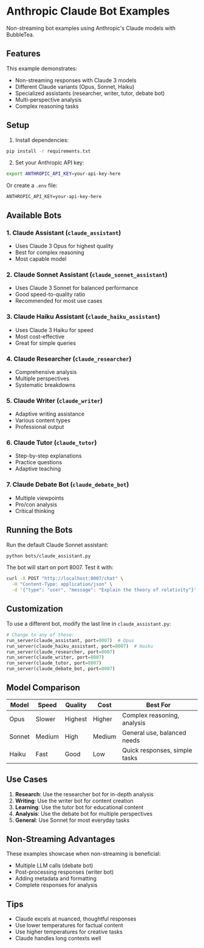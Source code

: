 # Anthropic Claude Bot Examples

Non-streaming bot examples using Anthropic's Claude models with BubbleTea.

## Features

This example demonstrates:
- Non-streaming responses with Claude 3 models
- Different Claude variants (Opus, Sonnet, Haiku)
- Specialized assistants (researcher, writer, tutor, debate bot)
- Multi-perspective analysis
- Complex reasoning tasks

## Setup

1. Install dependencies:
```bash
pip install -r requirements.txt
```

2. Set your Anthropic API key:
```bash
export ANTHROPIC_API_KEY=your-api-key-here
```

Or create a `.env` file:
```
ANTHROPIC_API_KEY=your-api-key-here
```

## Available Bots

### 1. Claude Assistant (`claude_assistant`)
- Uses Claude 3 Opus for highest quality
- Best for complex reasoning
- Most capable model

### 2. Claude Sonnet Assistant (`claude_sonnet_assistant`)
- Uses Claude 3 Sonnet for balanced performance
- Good speed-to-quality ratio
- Recommended for most use cases

### 3. Claude Haiku Assistant (`claude_haiku_assistant`)
- Uses Claude 3 Haiku for speed
- Most cost-effective
- Great for simple queries

### 4. Claude Researcher (`claude_researcher`)
- Comprehensive analysis
- Multiple perspectives
- Systematic breakdowns

### 5. Claude Writer (`claude_writer`)
- Adaptive writing assistance
- Various content types
- Professional output

### 6. Claude Tutor (`claude_tutor`)
- Step-by-step explanations
- Practice questions
- Adaptive teaching

### 7. Claude Debate Bot (`claude_debate_bot`)
- Multiple viewpoints
- Pro/con analysis
- Critical thinking

## Running the Bots

Run the default Claude Sonnet assistant:
```bash
python bots/claude_assistant.py
```

The bot will start on port 8007. Test it with:
```bash
curl -X POST "http://localhost:8007/chat" \
  -H "Content-Type: application/json" \
  -d '{"type": "user", "message": "Explain the theory of relativity"}'
```

## Customization

To use a different bot, modify the last line in `claude_assistant.py`:
```python
# Change to any of these:
run_server(claude_assistant, port=8007)  # Opus
run_server(claude_haiku_assistant, port=8007)  # Haiku
run_server(claude_researcher, port=8007)
run_server(claude_writer, port=8007)
run_server(claude_tutor, port=8007)
run_server(claude_debate_bot, port=8007)
```

## Model Comparison

| Model | Speed | Quality | Cost | Best For |
|-------|-------|---------|------|----------|
| Opus | Slower | Highest | Higher | Complex reasoning, analysis |
| Sonnet | Medium | High | Medium | General use, balanced needs |
| Haiku | Fast | Good | Low | Quick responses, simple tasks |

## Use Cases

1. **Research**: Use the researcher bot for in-depth analysis
2. **Writing**: Use the writer bot for content creation
3. **Learning**: Use the tutor bot for educational content
4. **Analysis**: Use the debate bot for multiple perspectives
5. **General**: Use Sonnet for most everyday tasks

## Non-Streaming Advantages

These examples showcase when non-streaming is beneficial:
- Multiple LLM calls (debate bot)
- Post-processing responses (writer bot)
- Adding metadata and formatting
- Complete responses for analysis

## Tips

- Claude excels at nuanced, thoughtful responses
- Use lower temperatures for factual content
- Use higher temperatures for creative tasks
- Claude handles long contexts well
